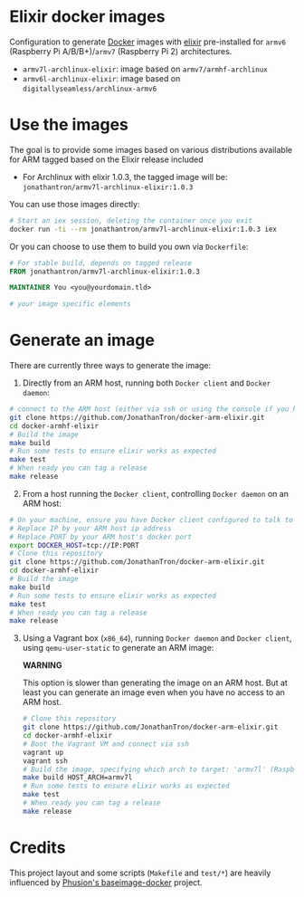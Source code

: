 # Elixir docker images

Configuration to generate [Docker](https://www.docker.com) images with [elixir](http://elixir-lang.org) pre-installed for `armv6` (Raspberry Pi A/B/B+)/`armv7` (Raspberry Pi 2) architectures.

- `armv7l-archlinux-elixir`: image based on `armv7/armhf-archlinux`
- `armv6l-archlinux-elixir`: image based on `digitallyseamless/archlinux-armv6`

# Use the images

The goal is to provide some images based on various distributions available for ARM tagged based on the Elixir release included

  - For Archlinux with elixir 1.0.3, the tagged image will be: `jonathantron/armv7l-archlinux-elixir:1.0.3`

You can use those images directly:

```bash
# Start an iex session, deleting the container once you exit
docker run -ti --rm jonathantron/armv7l-archlinux-elixir:1.0.3 iex
```

Or you can choose to use them to build you own via `Dockerfile`:

```dockerfile
# For stable build, depends on tagged release
FROM jonathantron/armv7l-archlinux-elixir:1.0.3

MAINTAINER You <you@yourdomain.tld>

# your image specific elements
```

# Generate an image

There are currently three ways to generate the image:

1. Directly from an ARM host, running both `Docker client` and `Docker daemon`:

  ```bash
  # connect to the ARM host (either via ssh or using the console if you have a keyboard/mouse/screen connected to it)
  git clone https://github.com/JonathanTron/docker-arm-elixir.git
  cd docker-armhf-elixir
  # Build the image
  make build
  # Run some tests to ensure elixir works as expected
  make test
  # When ready you can tag a release
  make release
  ```

2. From a host running the `Docker client`, controlling `Docker daemon` on an ARM host:

  ```bash
  # On your machine, ensure you have Docker client configured to talk to Docker daemon on your ARM host
  # Replace IP by your ARM host ip address
  # Replace PORT by your ARM host's docker port
  export DOCKER_HOST=tcp://IP:PORT
  # Clone this repository
  git clone https://github.com/JonathanTron/docker-arm-elixir.git
  cd docker-armhf-elixir
  # Build the image
  make build
  # Run some tests to ensure elixir works as expected
  make test
  # When ready you can tag a release
  make release
  ```

3. Using a Vagrant box (`x86_64`), running `Docker daemon` and `Docker client`, using `qemu-user-static` to generate an ARM image:

   **WARNING**

   This option is slower than generating the image on an ARM host. But at least you can generate an image even when you have no access to an ARM host.

   ```bash
   # Clone this repository
   git clone https://github.com/JonathanTron/docker-arm-elixir.git
   cd docker-armhf-elixir
   # Boot the Vagrant VM and connect via ssh
   vagrant up
   vagrant ssh
   # Build the image, specifying which arch to target: 'armv7l' (Raspberry PI 2) or 'armv6l' (Raspberry PI A/B/B+)
   make build HOST_ARCH=armv7l
   # Run some tests to ensure elixir works as expected
   make test
   # When ready you can tag a release
   make release
   ```

# Credits

This project layout and some scripts (`Makefile` and `test/*`) are heavily influenced by [Phusion's baseimage-docker](https://github.com/phusion/baseimage-docker) project.
